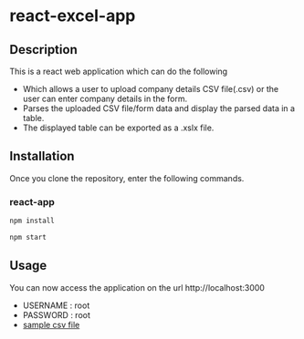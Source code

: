 # react-excel-app
## Description
This is a react web application which can do the following
 - Which allows a user to upload company details CSV file(.csv) or the user can enter company details in the form.
 - Parses the uploaded CSV file/form data and display the parsed data in a table. 
 - The displayed table can be exported as a .xslx file.
## Installation
Once you clone the repository, enter the following commands.
### react-app
```sh
npm install
```
```sh
npm start
```
## Usage
You can now access the application on the url http://localhost:3000
 - USERNAME : root
 - PASSWORD : root
 - [sample csv file](https://github.com/padmakant-baloji/react-excel-app/blob/master/company.csv)
